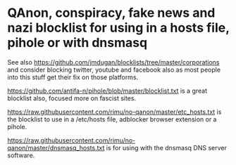 # QAnon, conspiracy, fake news and nazi blocklist for using in a hosts file, pihole or with dnsmasq

See also https://github.com/jmdugan/blocklists/tree/master/corporations and consider blocking twitter, youtube and facebook also as most people into this stuff get their fix on those platforms.

https://github.com/antifa-n/pihole/blob/master/blocklist.txt is a great blocklist also, focused more on fascist sites.

https://raw.githubusercontent.com/rimu/no-qanon/master/etc_hosts.txt is the blocklist to use in a /etc/hosts file, adblocker browser extension or a pihole.

https://raw.githubusercontent.com/rimu/no-qanon/master/dnsmasq_hosts.txt is for using with the dnsmasq DNS server software.
